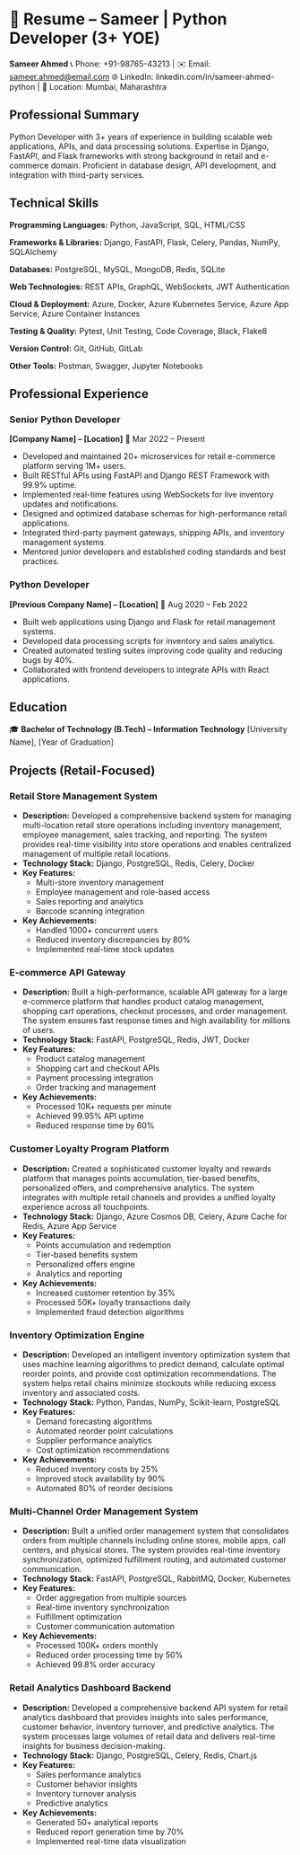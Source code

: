 # 📄 Resume – Sameer | Python Developer (3+ YOE)

**Sameer Ahmed**
📞 Phone: +91-98765-43213 | ✉️ Email: sameer.ahmed@email.com
🌐 LinkedIn: linkedin.com/in/sameer-ahmed-python | 📍 Location: Mumbai, Maharashtra

## Professional Summary

Python Developer with 3+ years of experience in building scalable web applications, APIs, and data processing solutions. Expertise in Django, FastAPI, and Flask frameworks with strong background in retail and e-commerce domain. Proficient in database design, API development, and integration with third-party services.

## Technical Skills

**Programming Languages:** Python, JavaScript, SQL, HTML/CSS

**Frameworks & Libraries:** Django, FastAPI, Flask, Celery, Pandas, NumPy, SQLAlchemy

**Databases:** PostgreSQL, MySQL, MongoDB, Redis, SQLite

**Web Technologies:** REST APIs, GraphQL, WebSockets, JWT Authentication

**Cloud & Deployment:** Azure, Docker, Azure Kubernetes Service, Azure App Service, Azure Container Instances

**Testing & Quality:** Pytest, Unit Testing, Code Coverage, Black, Flake8

**Version Control:** Git, GitHub, GitLab

**Other Tools:** Postman, Swagger, Jupyter Notebooks

## Professional Experience

### Senior Python Developer
**[Company Name] – [Location]**
📅 Mar 2022 – Present

- Developed and maintained 20+ microservices for retail e-commerce platform serving 1M+ users.
- Built RESTful APIs using FastAPI and Django REST Framework with 99.9% uptime.
- Implemented real-time features using WebSockets for live inventory updates and notifications.
- Designed and optimized database schemas for high-performance retail applications.
- Integrated third-party payment gateways, shipping APIs, and inventory management systems.
- Mentored junior developers and established coding standards and best practices.

### Python Developer
**[Previous Company Name] – [Location]**
📅 Aug 2020 – Feb 2022

- Built web applications using Django and Flask for retail management systems.
- Developed data processing scripts for inventory and sales analytics.
- Created automated testing suites improving code quality and reducing bugs by 40%.
- Collaborated with frontend developers to integrate APIs with React applications.

## Education

🎓 **Bachelor of Technology (B.Tech) – Information Technology**
[University Name], [Year of Graduation]

## Projects (Retail-Focused)

### Retail Store Management System
- **Description:** Developed a comprehensive backend system for managing multi-location retail store operations including inventory management, employee management, sales tracking, and reporting. The system provides real-time visibility into store operations and enables centralized management of multiple retail locations.
- **Technology Stack:** Django, PostgreSQL, Redis, Celery, Docker
- **Key Features:**
  - Multi-store inventory management
  - Employee management and role-based access
  - Sales reporting and analytics
  - Barcode scanning integration
- **Key Achievements:**
  - Handled 1000+ concurrent users
  - Reduced inventory discrepancies by 80%
  - Implemented real-time stock updates

### E-commerce API Gateway
- **Description:** Built a high-performance, scalable API gateway for a large e-commerce platform that handles product catalog management, shopping cart operations, checkout processes, and order management. The system ensures fast response times and high availability for millions of users.
- **Technology Stack:** FastAPI, PostgreSQL, Redis, JWT, Docker
- **Key Features:**
  - Product catalog management
  - Shopping cart and checkout APIs
  - Payment processing integration
  - Order tracking and management
- **Key Achievements:**
  - Processed 10K+ requests per minute
  - Achieved 99.95% API uptime
  - Reduced response time by 60%

### Customer Loyalty Program Platform
- **Description:** Created a sophisticated customer loyalty and rewards platform that manages points accumulation, tier-based benefits, personalized offers, and comprehensive analytics. The system integrates with multiple retail channels and provides a unified loyalty experience across all touchpoints.
- **Technology Stack:** Django, Azure Cosmos DB, Celery, Azure Cache for Redis, Azure App Service
- **Key Features:**
  - Points accumulation and redemption
  - Tier-based benefits system
  - Personalized offers engine
  - Analytics and reporting
- **Key Achievements:**
  - Increased customer retention by 35%
  - Processed 50K+ loyalty transactions daily
  - Implemented fraud detection algorithms

### Inventory Optimization Engine
- **Description:** Developed an intelligent inventory optimization system that uses machine learning algorithms to predict demand, calculate optimal reorder points, and provide cost optimization recommendations. The system helps retail chains minimize stockouts while reducing excess inventory and associated costs.
- **Technology Stack:** Python, Pandas, NumPy, Scikit-learn, PostgreSQL
- **Key Features:**
  - Demand forecasting algorithms
  - Automated reorder point calculations
  - Supplier performance analytics
  - Cost optimization recommendations
- **Key Achievements:**
  - Reduced inventory costs by 25%
  - Improved stock availability by 90%
  - Automated 80% of reorder decisions

### Multi-Channel Order Management System
- **Description:** Built a unified order management system that consolidates orders from multiple channels including online stores, mobile apps, call centers, and physical stores. The system provides real-time inventory synchronization, optimized fulfillment routing, and automated customer communication.
- **Technology Stack:** FastAPI, PostgreSQL, RabbitMQ, Docker, Kubernetes
- **Key Features:**
  - Order aggregation from multiple sources
  - Real-time inventory synchronization
  - Fulfillment optimization
  - Customer communication automation
- **Key Achievements:**
  - Processed 100K+ orders monthly
  - Reduced order processing time by 50%
  - Achieved 99.8% order accuracy

### Retail Analytics Dashboard Backend
- **Description:** Developed a comprehensive backend API system for retail analytics dashboard that provides insights into sales performance, customer behavior, inventory turnover, and predictive analytics. The system processes large volumes of retail data and delivers real-time insights for business decision-making.
- **Technology Stack:** Django, PostgreSQL, Celery, Redis, Chart.js
- **Key Features:**
  - Sales performance analytics
  - Customer behavior insights
  - Inventory turnover analysis
  - Predictive analytics
- **Key Achievements:**
  - Generated 50+ analytical reports
  - Reduced report generation time by 70%
  - Implemented real-time data visualization
